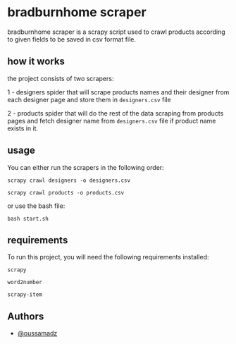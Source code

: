 
# bradburnhome scraper

bradburnhome scraper is a scrapy script used to crawl products according to given fields to be saved in csv format file.

## how it works
the project consists of two scrapers:

1 - designers spider that will scrape products names and their designer from each designer page and store them in `designers.csv` file

2 - products spider that will do the rest of the data scraping from products pages and fetch designer name from `designers.csv` file if product name exists in it.
## usage 
You can either run the scrapers in the following order:

`scrapy crawl designers -o designers.csv`

`scrapy crawl products -o products.csv`

or use the bash file:

`bash start.sh`
## requirements

To run this project, you will need the following requirements installed:

`scrapy`

`word2number`

`scrapy-item`


## Authors

- [@oussamadz](https://www.github.com/oussamadz)
